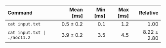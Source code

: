 | Command | Mean [ms] | Min [ms] | Max [ms] | Relative |
|:---|---:|---:|---:|---:|
| `cat input.txt` | 0.5 ± 0.2 | 0.1 | 1.2 | 1.00 |
| `cat input.txt \| ./aoc11.2` | 3.9 ± 0.2 | 3.5 | 4.5 | 8.22 ± 2.80 |

